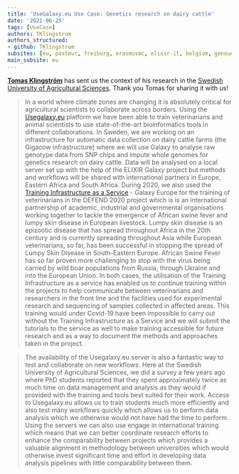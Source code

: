 ```yaml
---
title: 'UseGalaxy.eu Use Case: Genetics research on dairy cattle'
date: '2021-06-25'
tags: [UseCase]
authors: TKlingstrom
authors_structured:
- github: TKlingstrom
subsites: [eu, pasteur, freiburg, erasmusmc, elixir-it, belgium, genouest]
main_subsite: eu
---
```


[__Tomas Klingström__](https://www.slu.se/cv/tomas-klingstrom/) has sent us the context of his research in the [Swedish University of Agricultural Sciences](https://www.slu.se/). Thank you Tomas for sharing it with us!


> In a world where climate zones are changing it is absolutely critical for agricultural scientists to collaborate across borders. Using the [Usegalaxy.eu](https://galaxyproject.eu/tiaas) platform we have been able to train veterinarians and animal scientists to use state-of-the-art bioinformatics tools in different collaborations. In Sweden, we are working on an infrastructure for automatic data collection on dairy cattle farms (the Gigacow infrastructure) where we will use Galaxy to analyse raw genotype data from SNP chips and impute whole genomes for genetics research on dairy cattle. Data will be analysed on a local server set up with the help of the ELIXIR Galaxy project but methods and workflows will be shared with international partners in Europe, Eastern Africa and South Africa. During 2020, we also used the [Training Infrastructure as a Service](https://galaxyproject.eu/tiaas) - Galaxy Europe for the training of veterinarians in the DEFEND 2020 project which is is an international partnership of academic, industrial and governmental organisations working together to tackle the emergence of African swine fever and lumpy skin disease in European livestock. Lumpy skin disease is an epizootic disease that has spread throughout Africa in the 20th century and is currently spreading throughout Asia while European veterinarians, so far, has been successful in stopping the spread of Lumpy Skin Disease in South-Eastern Europe. African Swine Fever has so far proven more challenging to stop with the virus being carried by wild boar populations from Russia, through Ukraine and into the European Union. In both cases, the utilisation of the Training Infrastructure as a service has enabled us to continue training within the projects to help communicate between veterinarians and researchers in the front line and the facilities used for experimental research and sequencing of samples collected in affected areas. This training would under Covid-19 have been impossible to carry out without the Training Infrastructure as a Service and we will submit the tutorials to the service as well to make training accessible for future research and as a way to document the methods and approaches taken in the project. 

> The availability of the Usegalaxy.eu server is also a fantastic way to test and collaborate on new workflows. Here at the Swedish University of Agricultural Sciences, we did a survey a few years ago where PhD students reported that they spent approximately twice as much time on data management and analysis as they would if  provided with the training and tools best suited for their work. Access to Usegalaxy.eu allows us to train students much more efficiently and also test many workflows quickly which allows us to perform data analysis which we otherwise would not have had the time to perform. Using the servers we can also use engage in international training which means that we can better coordinate research efforts to enhance the comparability between projects which provides a valuable alignment in methodology between universities which would otherwise invest significant time and effort in developing data analysis pipelines with little comparability between them.  

